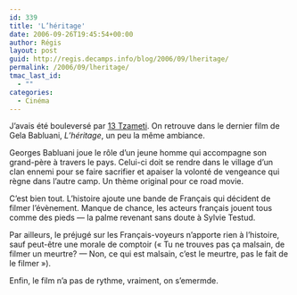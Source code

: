 ```yaml
---
id: 339
title: 'L’héritage'
date: 2006-09-26T19:45:54+00:00
author: Régis
layout: post
guid: http://regis.decamps.info/blog/2006/09/lheritage/
permalink: /2006/09/lheritage/
tmac_last_id:
  - ""
categories:
  - Cinéma
---
```

J’avais été bouleversé par [13 Tzameti](http://www.allocine.fr/film/fichefilm_gen_cfilm=61514.html). On retrouve dans le dernier film de Gela Babluani, _L’héritage_, un peu la même ambiance.

Georges Babluani joue le rôle d’un jeune homme qui accompagne son grand-père à travers le pays. Celui-ci doit se rendre dans le village d’un clan ennemi pour se faire sacrifier et apaiser la volonté de vengeance qui règne dans l’autre camp. Un thème original pour ce road movie.

C’est bien tout. L’histoire ajoute une bande de Français qui décident de filmer l’évènement. Manque de chance, les acteurs français jouent tous comme des pieds &#8212; la palme revenant sans doute à Sylvie Testud.

Par ailleurs, le préjugé sur les Français-voyeurs n’apporte rien à l’histoire, sauf peut-être une morale de comptoir (« Tu ne trouves pas ça malsain, de filmer un meurtre? &#8212; Non, ce qui est malsain, c’est le meurtre, pas le fait de le filmer »).

Enfin, le film n’a pas de rythme, vraiment, on s&#8217;emermde.
